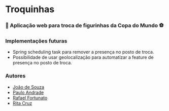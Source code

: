 # Troquinhas
### :book: Aplicação web para troca de figurinhas da Copa do Mundo :soccer:

### Implementações futuras
- Spring scheduling task para remover a presença no posto de troca.
- Possibilidade de usar geolocalização para automatizar a feature de presença no posto de troca.

### Autores
- [João de Souza](https://github.com/joaosfvieira)
- [Paulo Andrade](https://github.com/PauloFAndrade)
- [Rafael Fortunato](https://github.com/Obelixlelul)
- [Rita Cruz](https://github.com/rcchcz)
